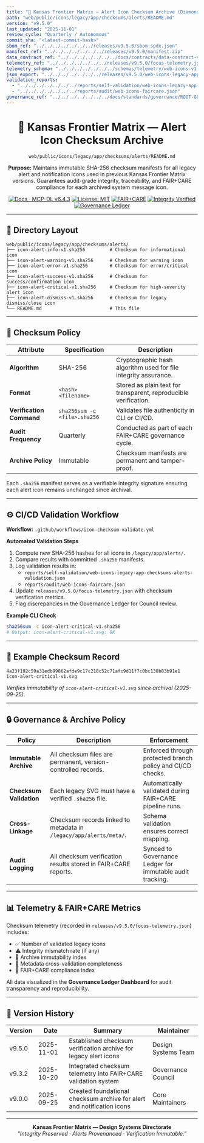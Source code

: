 ```yaml
---
title: "🔐 Kansas Frontier Matrix — Alert Icon Checksum Archive (Diamond⁹ Ω / Crown∞Ω Ultimate Certified)"
path: "web/public/icons/legacy/app/checksums/alerts/README.md"
version: "v9.5.0"
last_updated: "2025-11-01"
review_cycle: "Quarterly / Autonomous"
commit_sha: "<latest-commit-hash>"
sbom_ref: "../../../../../../../releases/v9.5.0/sbom.spdx.json"
manifest_ref: "../../../../../../../releases/v9.5.0/manifest.zip"
data_contract_ref: "../../../../../../../docs/contracts/data-contract-v3.json"
telemetry_ref: "../../../../../../../releases/v9.5.0/focus-telemetry.json"
telemetry_schema: "../../../../../../../schemas/telemetry/web-icons-v1.json"
json_export: "../../../../../../../releases/v9.5.0/web-icons-legacy-app-checksums-alerts.meta.json"
validation_reports:
  - "../../../../../../../reports/self-validation/web-icons-legacy-app-checksums-alerts-validation.json"
  - "../../../../../../../reports/audit/web-icons-faircare.json"
governance_ref: "../../../../../../../docs/standards/governance/ROOT-GOVERNANCE.md"
---
```


<div align="center">

# 🔐 Kansas Frontier Matrix — **Alert Icon Checksum Archive**
`web/public/icons/legacy/app/checksums/alerts/README.md`

**Purpose:** Maintains immutable SHA-256 checksum manifests for all legacy alert and notification icons used in previous Kansas Frontier Matrix versions. Guarantees audit-grade integrity, traceability, and FAIR+CARE compliance for each archived system message icon.

[![Docs · MCP-DL v6.4.3](https://img.shields.io/badge/Docs-MCP--DL%20v6.4.3-blue)](../../../../../../../docs/standards/markdown_rules.md)
[![License: MIT](https://img.shields.io/badge/License-MIT-green)](../../../../../../../LICENSE)
[![FAIR+CARE](https://img.shields.io/badge/FAIR%2BCARE-Compliant-orange)](../../../../../../../docs/standards/governance/ROOT-GOVERNANCE.md)
[![Integrity Verified](https://img.shields.io/badge/Integrity-Verified-critical)](../../../../../../../reports/audit/web-icons-faircare.json)
[![Governance Ledger](https://img.shields.io/badge/Governance-Ledger-Active-purple)](../../../../../../../docs/standards/governance/LEDGER.md)

</div>

---

## 📁 Directory Layout

```
web/public/icons/legacy/app/checksums/alerts/
├── icon-alert-info-v1.sha256         # Checksum for informational icon
├── icon-alert-warning-v1.sha256      # Checksum for warning icon
├── icon-alert-error-v1.sha256        # Checksum for error/critical icon
├── icon-alert-success-v1.sha256      # Checksum for success/confirmation icon
├── icon-alert-critical-v1.sha256     # Checksum for high-severity alert icon
├── icon-alert-dismiss-v1.sha256      # Checksum for legacy dismiss/close icon
└── README.md                         # This file
```

---

## 🧩 Checksum Policy

| Attribute | Specification | Description |
|------------|----------------|-------------|
| **Algorithm** | SHA-256 | Cryptographic hash algorithm used for file integrity assurance. |
| **Format** | `<hash>  <filename>` | Stored as plain text for transparent, reproducible verification. |
| **Verification Command** | `sha256sum -c <file>.sha256` | Validates file authenticity in CLI or CI/CD. |
| **Audit Frequency** | Quarterly | Conducted as part of each FAIR+CARE governance cycle. |
| **Archive Policy** | Immutable | Checksum manifests are permanent and tamper-proof. |

Each `.sha256` manifest serves as a verifiable integrity signature ensuring each alert icon remains unchanged since archival.

---

## ⚙️ CI/CD Validation Workflow

**Workflow:** `.github/workflows/icon-checksum-validate.yml`

**Automated Validation Steps**
1. Compute new SHA-256 hashes for all icons in `/legacy/app/alerts/`.  
2. Compare results with committed `.sha256` manifests.  
3. Log validation results in:  
   - `reports/self-validation/web-icons-legacy-app-checksums-alerts-validation.json`  
   - `reports/audit/web-icons-faircare.json`  
4. Update `releases/v9.5.0/focus-telemetry.json` with checksum verification metrics.  
5. Flag discrepancies in the Governance Ledger for Council review.

**Example CLI Check**
```bash
sha256sum -c icon-alert-critical-v1.sha256
# Output: icon-alert-critical-v1.svg: OK
```

---

## 🧾 Example Checksum Record

```text
4a23f192c59a31edb99862afde9c17c218c52c71afc9d11f7c0bc138b83b91e1  icon-alert-critical-v1.svg
```

*Verifies immutability of `icon-alert-critical-v1.svg` since archival (2025-09-25).*

---

## 🔒 Governance & Archive Policy

| Policy | Description | Enforcement |
|--------|-------------|--------------|
| **Immutable Archive** | All checksum files are permanent, version-controlled records. | Enforced through protected branch policy and CI/CD checks. |
| **Checksum Validation** | Each legacy SVG must have a verified `.sha256` file. | Automatically validated during FAIR+CARE pipeline runs. |
| **Cross-Linkage** | Checksum records linked to metadata in `/legacy/app/alerts/meta/`. | Schema validation ensures correct mapping. |
| **Audit Logging** | All checksum verification results stored in FAIR+CARE reports. | Synced to Governance Ledger for immutable audit tracking. |

---

## 📊 Telemetry & FAIR+CARE Metrics

Checksum telemetry (recorded in `releases/v9.5.0/focus-telemetry.json`) includes:
- ✅ Number of validated legacy icons  
- ⚠️ Integrity mismatch rate (if any)  
- 🔐 Archive immutability index  
- 🧾 Metadata cross-validation completeness  
- 💠 FAIR+CARE compliance index  

All data visualized in the **Governance Ledger Dashboard** for audit transparency and reproducibility.

---

## 🧾 Version History

| Version | Date | Summary | Maintainer |
|----------|------|----------|-------------|
| v9.5.0 | 2025-11-01 | Established checksum verification archive for legacy alert icons | Design Systems Team |
| v9.3.2 | 2025-10-20 | Integrated checksum telemetry into FAIR+CARE validation system | Governance Council |
| v9.0.0 | 2025-09-25 | Created foundational checksum archive for alert and notification icons | Core Maintainers |

---

<div align="center">

**Kansas Frontier Matrix — Design Systems Directorate**  
*“Integrity Preserved · Alerts Provenanced · Verification Immutable.”*

</div>

